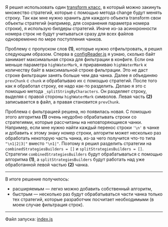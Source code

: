 Я решил использовать один [transform класс](./src/transform/textTransform.js), в который можно закинуть множество стратегий, которые с помощью метода change будут менять строку. Так как мне нужно хранить для каждого объекта transform свои объекты стратегий (например, для сохранения параметра номера строки), я использую билдеры стратегий. Иначе из-за асинхронности номера строк не будут учитываться сразу для всех файлов одновременно по мере поступления чанков.

Проблему с пропуском слов **(1)**, которые нужно отфильтровать, я решил следующим образом. Сперва в [configReader.js](./src/configReader.js) я узнаю, сколько байт занимает максимальная строка для фильтрации в конфиге. Если она меньше параметра `highWaterMark`, я приравниваю `highWaterMark` к количеству байт в максимальной строке фильтрации. Это не даст строке фильтрации занять больше чем два чанка. Далее я объединяю `prevChunk` с `chunk` и обрабатываю их с помощью стратегий. После того как я обработал строку, ее надо как-то разделить. Делаю я это с помощью метода `_splitStringByCharacters`. Он разделяет строку, выделяя с правой стороны `highWaterMark` символов. Левая часть **(2)** записывается в файл, а правая становится `prevChunk`.

Проблема с фильтрацией решена, но появилась новая. С помощью этого алгоритма **(1)** очень неудобно обрабатывать строки со стратегиями, которые рассчитаны на неповторяющиеся чанки. Например, если мне нужно найти каждый перенос строки `'\n'` в чанке и добавить к этому знаку номер строки, алгоритм может несколько раз обработать некоторую часть чанка, из-за чего получится что-то типа `"\n1|2|3|"` вместо `"\n1|"`. Поэтому я решил разделить стратегии на `combinedStrategiesBuilders = []` и `splitStrategiesBuilders = []`. Стратегии `combinedStrategiesBuilders` будут обрабатываться с помощью алгоритма **(1)**, а `splitStrategiesBuilders` будут работать над уже обработанной левой частью **(2)** чанка.

---

В итоге решение получилось:
* расширяемым — легко можно добавить собственный алгоритм,
* быстрым — несколько раз будут обрабатываться части чанка только тех стратегий, которые разработчик посчитает необходимыми (в моем случае фильтрация строк).

---

Файл запуска: [index.js](./index.js)
